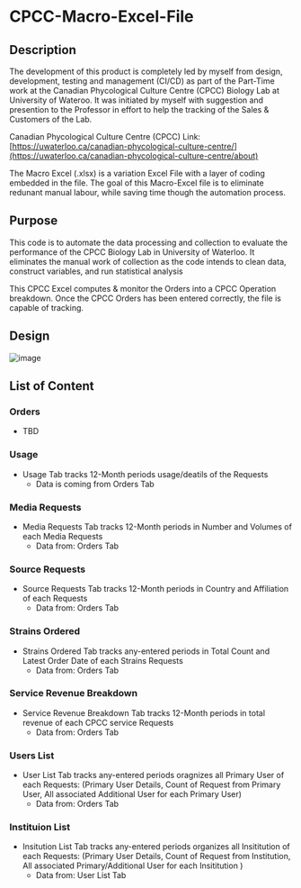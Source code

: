 # CPCC-Macro-Excel-File

## Description
The development of this product is completely led by myself from design, development, testing and management (CI/CD) as part of the Part-Time work at the Canadian Phycological Culture Centre (CPCC) Biology Lab at University of Wateroo. 
It was initiated by myself with suggestion and presention to the Professor in effort to help the tracking of the Sales & Customers of the Lab. 

Canadian Phycological Culture Centre (CPCC) Link: [https://uwaterloo.ca/canadian-phycological-culture-centre/](https://uwaterloo.ca/canadian-phycological-culture-centre/about)

The Macro Excel (.xlsx) is a variation Excel File with a layer of coding embedded in the file. 
The goal of this Macro-Excel file is to eliminate redunant manual labour, while saving time though the automation process. 

## Purpose
This code is to automate the data processing and collection to evaluate the performance of the CPCC Biology Lab in University of Waterloo. 
It eliminates the manual work of collection as the code intends to clean data, construct variables, and run statistical analysis

This CPCC Excel computes & monitor the Orders into a CPCC Operation breakdown. Once the CPCC Orders has been entered correctly, the file is capable of tracking. 

## Design
![image](https://github.com/andykimstar/CPCC-Excel-Automation-Tool/assets/113536228/d2acc607-bdfe-4422-ac5c-c38f5962a732)


## List of Content

### Orders
* TBD

### Usage
* Usage Tab tracks 12-Month periods usage/deatils of the Requests
  - Data is coming from Orders Tab

### Media Requests
* Media Requests Tab tracks 12-Month periods in Number and Volumes of each Media Requests
  - Data from: Orders Tab
 
### Source Requests
* Source Requests Tab tracks 12-Month periods in Country and Affiliation of each Requests
  - Data from: Orders Tab
    
### Strains Ordered
* Strains Ordered Tab tracks any-entered periods in Total Count and Latest Order Date of each Strains Requests
  - Data from: Orders Tab
    
### Service Revenue Breakdown
* Service Revenue Breakdown Tab tracks 12-Month periods in total revenue of each CPCC service Requests
  - Data from: Orders Tab
    
### Users List
* User List Tab tracks any-entered periods oragnizes all Primary User of each Requests: (Primary User Details, Count of Request from Primary User, All associated Additional User for each Primary User)
  - Data from: Orders Tab
    
### Instituion List
* Insitution List Tab tracks any-entered periods organizes all Insititution of each Requests: (Primary User Details, Count of Request from Institution, All associated Primary/Additional User for each Insititution )
  - Data from: User List Tab
    


